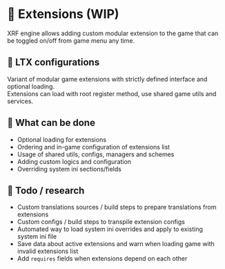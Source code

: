 # 🍇 Extensions (WIP)

XRF engine allows adding custom modular extension to the game that can be toggled on/off from game menu any time.

## 🍇 LTX configurations

Variant of modular game extensions with strictly defined interface and optional loading. <br/>
Extensions can load with root register method, use shared game utils and services.

## 🍇 What can be done

- Optional loading for extensions
- Ordering and in-game configuration of extensions list
- Usage of shared utils, configs, managers and schemes
- Adding custom logics and configuration
- Overriding system ini sections/fields

## 🍇 Todo / research

- Custom translations sources / build steps to prepare translations from extensions
- Custom configs / build steps to transpile extension configs
- Automated way to load system ini overrides and apply to existing system ini file
- Save data about active extensions and warn when loading game with invalid extensions list
- Add `requires` fields when extensions depend on each other

